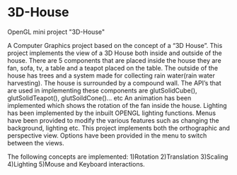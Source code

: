 # 3D-House
OpenGL mini project "3D-House"

A Computer Graphics project based on the concept of a “3D House”. This project implements the view of a 3D House both inside and outside of the house. 
There are 5 components that are placed inside the house they are fan, sofa, tv, a table and a teapot placed on the table. The outside of the house has trees  and a system made  for collecting rain water(rain water harvesting). The house is surrounded  by  a compound wall.
The API’s that are used in implementing these components are glutSolidCube(), glutSolidTeapot(), glutSoildCone()… etc
An animation has been implemented which shows the rotation of the fan inside the house.
Lighting has been implemented  by the inbuilt OPENGL lighting functions.
Menus have been provided to modify the various features such as changing the background, lighting etc.
This project implements both the orthographic and perspective view. Options have been provided in the menu to switch between the views.

The following concepts are implemented:
1)Rotation
2)Translation
3)Scaling
4)Lighting
5)Mouse and Keyboard interactions.  

